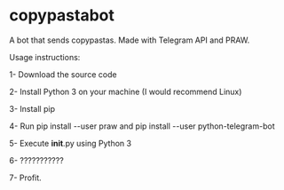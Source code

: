 # copypastabot
A bot that sends copypastas. Made with Telegram API and PRAW.

Usage instructions:

1- Download the source code

2- Install Python 3 on your machine (I would recommend Linux)

3- Install pip

4- Run pip install --user praw and pip install --user python-telegram-bot

5- Execute __init__.py using Python 3

6- ???????????

7- Profit.
